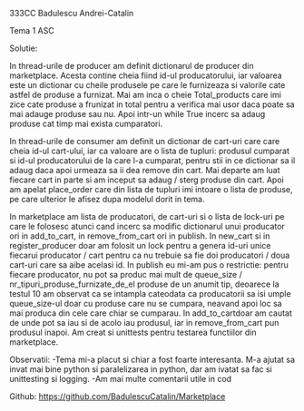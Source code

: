 333CC Badulescu Andrei-Catalin

Tema 1 ASC

Solutie:

   In thread-urile de producer am definit dictionarul de producer din marketplace.
Acesta contine cheia fiind id-ul producatorului, iar valoarea este un dictionar 
cu cheile produsele  pe care le furnizeaza si valorile cate astfel de produse a furnizat. 
Mai am inca o cheie Total_products care imi zice cate produse a frunizat in total pentru
a verifica mai usor daca poate sa mai adauge produse sau nu.
Apoi intr-un while True incerc sa adaug produse cat timp mai exista cumparatori.

   In thread-urile de consumer am definit un dictionar de cart-uri care care cheia
id-ul cart-ului, iar ca valoare are o lista de tupluri: produsul cumparat si id-ul
producatorului de la care l-a cumparat, pentru stii in ce dictionar sa il adaug
daca apoi urmeaza sa ii dea remove din cart. Mai departe am luat fiecare cart in
parte si am inceput sa adaug / sterg produse din cart. Apoi am apelat place_order
care din lista de tupluri imi intoare o lista de produse, pe care ulterior le afisez
dupa modelul dorit in tema.

   In marketplace am lista de producatori, de cart-uri si o lista de lock-uri pe care
le folosesc atunci cand incerc sa modific dictionarul unui producator ori in add_to_cart,
in remove_from_cart ori in publish.
    In new_cart si in register_producer doar am folosit un lock pentru a genera id-uri
unice fiecarui producator / cart pentru ca nu trebuie sa fie doi producatori / doua cart-uri 
care sa aibe acelasi id. 
    In publish eu mi-am pus o restrictie: pentru fiecare producator, nu pot sa produc
mai mult de queue_size / nr_tipuri_produse_furnizate_de_el produse de un anumit tip,
deoarece la testul 10 am observat ca se intampla cateodata ca producatorii sa isi
umple queue_size-ul doar cu produse care nu se cumpara, neavand apoi loc sa mai
produca din cele care chiar se cumparau.
    In add_to_cartdoar am cautat de unde pot sa iau si de acolo iau produsul, iar
in remove_from_cart pun produsul inapoi.
    Am creat si unittests pentru testarea functiilor din marketplace.


Observatii:
   -Tema mi-a placut si chiar a fost foarte interesanta. M-a ajutat sa invat mai
bine python si paralelizarea in python, dar am ivatat sa fac si unittesting
si logging.
    -Am mai multe comentarii utile in cod

Github: https://github.com/BadulescuCatalin/Marketplace





